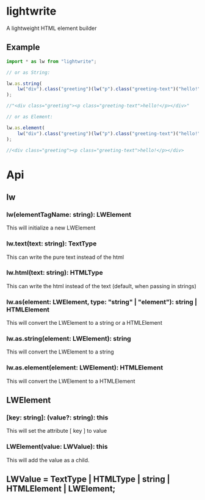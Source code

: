 # lightwrite

A lightweight HTML element builder

## Example

```javascript
import * as lw from "lightwrite";

// or as String:

lw.as.string(
    lw("div").class("greeting")(lw("p").class("greeting-text")("hello!"))
);

//"<div class="greeting"><p class="greeting-text">hello!</p></div>"

// or as Element:

lw.as.element(
    lw("div").class("greeting")(lw("p").class("greeting-text")("hello!"))
);

//<div class="greeting"><p class="greeting-text">hello!</p></div>
```

# Api

## lw

### lw(elementTagName: string): LWElement

This will initialize a new LWElement

### lw.text(text: string): TextType

This can write the pure text instead of the html

### lw.html(text: string): HTMLType

This can write the html instead of the text (default, when passing in strings)

### lw.as(element: LWElement, type: "string" | "element"): string | HTMLElement

This will convert the LWElement to a string or a HTMLElement

### lw.as.string(element: LWElement): string

This will convert the LWElement to a string

### lw.as.element(element: LWElement): HTMLElement

This will convert the LWElement to a HTMLElement

## LWElement

### [key: string]: (value?: string): this

This will set the attribute [ key ] to value

### LWElement(value: LWValue): this

This will add the value as a child.

## LWValue = TextType | HTMLType | string | HTMLElement | LWElement;
